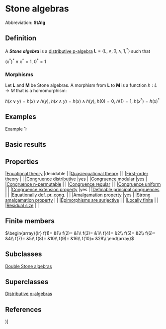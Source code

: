 # Stone algebras

Abbreviation: **StAlg**
## Definition
A ***Stone algebra*** is a [distributive p-algebra](distributive_p-algebras.md) $\mathbf{L}=\langle L,\vee ,0,\wedge ,1,^*\rangle$ such that

$(x^*)^*\vee x^* =1$, $0^*=1$

### Morphisms
Let $\mathbf{L}$ and $\mathbf{M}$ be Stone algebras. A morphism from $\mathbf{L}$ to $\mathbf{M}$ is a function $h:L\rightarrow M$ that is a
homomorphism: 

$h(x\vee y)=h(x)\vee h(y)$, $h(x\wedge y)=h(x)\wedge h(y)$, $h(0)=0$, $h(1)=1$, $h(x^*)=h(x)^*$

## Examples
Example 1: 

## Basic results

## Properties
|[Equational theory](equational_theory.md)  |decidable |
|[Quasiequational theory](quasiequational_theory.md)  | |
|[First-order theory](first-order_theory.md)  | |
|[Congruence distributive](congruence_distributive.md)  |yes |
|[Congruence modular](congruence_modular.md)  |yes |
|[Congruence n-permutable](congruence_n-permutable.md)  | |
|[Congruence regular](congruence_regular.md)  | |
|[Congruence uniform](congruence_uniform.md)  | |
|[Congruence extension property](congruence_extension_property.md)  |yes |
|[Definable principal congruences](definable_principal_congruences.md)  | |
|[Equationally def. pr. cong.](equationally_def._pr._cong..md)  | |
|[Amalgamation property](amalgamation_property.md)  |yes |
|[Strong amalgamation property](strong_amalgamation_property.md)  | |
|[Epimorphisms are surjective](epimorphisms_are_surjective.md)  | |
|[Locally finite](locally_finite.md)  | |
|[Residual size](residual_size.md)  | |
## Finite members

$\begin{array}{lr}
f(1)= &1\\
f(2)= &1\\
f(3)= &1\\
f(4)= &2\\
f(5)= &2\\
f(6)= &4\\
f(7)= &5\\
f(8)= &10\\
f(9)= &16\\
f(10)= &28\\
\end{array}$

## Subclasses
[Double Stone algebras](double_stone_algebras.md) 

## Superclasses
[Distributive p-algebras](distributive_p-algebras.md) 


## References


)]